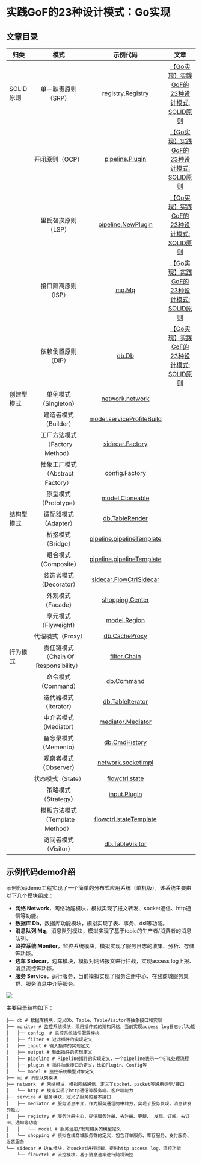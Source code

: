 # 实践GoF的23种设计模式：Go实现

## 文章目录

| 归类       |                 模式                  |                           示例代码                           |                             文章                             |
| ---------- | :-----------------------------------: | :----------------------------------------------------------: | :----------------------------------------------------------: |
| SOLID原则  |          单一职责原则（SRP）          |    [registry.Registry](demo/service/registry/registry.go)    | [【Go实现】实践GoF的23种设计模式: SOLID原则](docs/go_practice_design_pattern__solid_principle.md) |
|            |            开闭原则（OCP）            | [pipeline.Plugin](demo/monitor/pipeline/pipeline_plugin.go)  | [【Go实现】实践GoF的23种设计模式: SOLID原则](docs/go_practice_design_pattern__solid_principle.md) |
|            |          里氏替换原则（LSP）          | [pipeline.NewPlugin](demo/monitor/pipeline/pipeline_plugin.go) | [【Go实现】实践GoF的23种设计模式: SOLID原则](docs/go_practice_design_pattern__solid_principle.md) |
|            |          接口隔离原则（ISP）          |                    [mq.Mq](demo/mq/mq.go)                    | [【Go实现】实践GoF的23种设计模式: SOLID原则](docs/go_practice_design_pattern__solid_principle.md) |
|            |          依赖倒置原则（DIP）          |                    [db.Db](demo/db/db.go)                    | [【Go实现】实践GoF的23种设计模式: SOLID原则](docs/go_practice_design_pattern__solid_principle.md) |
| 创建型模式 |         单例模式（Singleton）         |          [network.network](demo/network/network.go)          |                                                              |
|            |         建造者模式（Builder）         | [model.serviceProfileBuild](demo/service/registry/model/service_profile.go) |                                                              |
|            |    工厂方法模式（Factory Method）     |      [sidecar.Factory](demo/sidecar/sidecar_factory.go)      |                                                              |
|            |   抽象工厂模式（Abstract Factory）    |   [config.Factory](demo/monitor/config/config_factory.go)    |                                                              |
|            |         原型模式（Prototype）         | [model.Cloneable](demo/service/registry/model/cloneable.go)  |                                                              |
| 结构型模式 |         适配器模式（Adapter）         |             [db.TableRender](demo/db/console.go)             |                                                              |
|            |          桥接模式（Bridge）           | [pipeline.pipelineTemplate](demo/monitor/pipeline/pipeline_plugin.go) |                                                              |
|            |         组合模式（Composite）         | [pipeline.pipelineTemplate](demo/monitor/pipeline/pipeline_plugin.go) |                                                              |
|            |        装饰者模式（Decorator）        | [sidecar.FlowCtrlSidecar](demo/sidecar/flowctrl_sidecar.go)  |                                                              |
|            |          外观模式（Facade）           | [shopping.Center](demo/service/shopping/shopping_center.go)  |                                                              |
|            |         享元模式（Flyweight）         |    [model.Region](demo/service/registry/model/region.go)     |                                                              |
|            |           代理模式（Proxy）           |              [db.CacheProxy](demo/db/cache.go)               |                                                              |
| 行为模式   | 责任链模式（Chain Of Responsibility） |     [filter.Chain](demo/monitor/filter/filter_chain.go)      |                                                              |
|            |          命令模式（Command）          |             [db.Command](demo/db/transaction.go)             |                                                              |
|            |        迭代器模式（Iterator）         |        [db.TableIterator](demo/db/table_iterator.go)         |                                                              |
|            |        中介者模式（Mediator）         |    [mediator.Mediator](demo/service/mediator/mediator.go)    |                                                              |
|            |         备忘录模式（Memento）         |           [db.CmdHistory](demo/db/transaction.go)            |                                                              |
|            |        观察者模式（Observer）         |         [network.socketImpl](demo/network/socket.go)         |                                                              |
|            |           状态模式（State）           |     [flowctrl.state](demo/sidecar/flowctrl/fc_state.go)      |                                                              |
|            |         策略模式（Strategy）          |      [input.Plugin](demo/monitor/input/input_plugin.go)      |                                                              |
|            |    模板方法模式（Template Method）    | [flowctrl.stateTemplate](demo/sidecar/flowctrl/fc_state.go)  |                                                              |
|            |         访问者模式（Visitor）         |         [db.TableVisitor](demo/db/table_visitor.go)          |                                                              |

## 示例代码demo介绍

示例代码demo工程实现了一个简单的分布式应用系统（单机版），该系统主要由以下几个模块组成：

- **网络 Network**，网络功能模块，模拟实现了报文转发、socket通信、http通信等功能。
- **数据库 Db**，数据库功能模块，模拟实现了表、事务、dsl等功能。
- **消息队列 Mq**，消息队列模块，模拟实现了基于topic的生产者/消费者的消息队列。
- **监控系统 Monitor**，监控系统模块，模拟实现了服务日志的收集、分析、存储等功能。
- **边车 Sidecar**，边车模块，模拟对网络报文进行拦截，实现access log上报、消息流控等功能。
- **服务 Service**，运行服务，当前模拟实现了服务注册中心、在线商城服务集群、服务消息中介等服务。

![](https://tva1.sinaimg.cn/large/e6c9d24egy1gzn32jkkduj213g0o00xq.jpg)

主要目录结构如下：

```shell
├── db # 数据库模块，定义Db、Table、TableVisitor等抽象接口和实现
├── monitor # 监控系统模块，采用插件式的架构风格，当前实现access log日志etl功能
│   ├── config  # 监控系统插件配置模块
│   ├── filter # 过滤插件的实现定义
│   ├── input # 输入插件的实现定义
│   ├── output # 输出插件的实现定义
│   ├── pipeline # Pipeline插件的实现定义，一个pipeline表示一个ETL处理流程
│   ├── plugin # 插件抽象接口的定义，比如Plugin、Config等
│   └── model # 监控系统模型对象定义
├── mq # 消息队列模块
├── network  # 网络模块，模拟网络通信，定义了socket、packet等通用类型/接口 
│   └── http # 模拟实现了http通信等服务端、客户端能力
├── service # 服务模块，定义了服务的基本接口
│   ├── mediator # 服务消息中介，作为服务通信的中转方，实现了服务发现，消息转发的能力
│   ├── registry # 服务注册中心，提供服务注册、去注册、更新、 发现、订阅、去订阅、通知等功能
│   │   └── model # 服务注册/发现相关的模型定义
│   └── shopping # 模拟在线商城服务群的定义，包含订单服务、库存服务、支付服务、发货服务
└── sidecar # 边车模块，对socket进行拦截，提供http access log、流控功能
    └── flowctrl # 流控模块，基于消息速率进行随机流控
```

